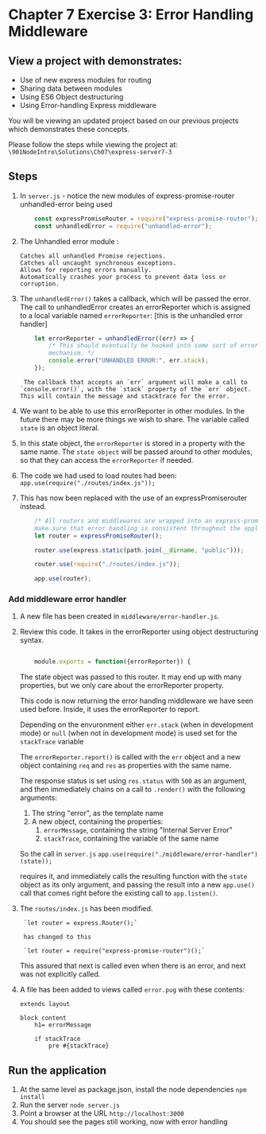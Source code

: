 # Chapter 7 Exercise 3: Error Handling Middleware

## View a project with demonstrates:
* Use of new express modules for routing
* Sharing data between modules
* Using ES6 Object destructuring
* Using Error-handling Express middleware

You will be viewing an updated project based on our previous projects which demonstrates  these concepts.

Please follow the steps while viewing the project at:
`\901NodeIntro\Solutions\Ch07\express-server7-3`


## Steps

1. In `server.js` - notice the new modules of express-promise-router unhandled-error being used
	
	```javascript
		const expressPromiseRouter = require("express-promise-router");
		const unhandledError = require("unhandled-error");
	```

1. The Unhandled error module :
	```
	Catches all unhandled Promise rejections.
	Catches all uncaught synchronous exceptions.
	Allows for reporting errors manually.
	Automatically crashes your process to prevent data loss or corruption.
    ```

1. The `unhandledError()` takes a callback, which will be passed the error.  The call to unhandledError creates an errorReporter which is assigned to a local variable named `errorReporter`: [this is the unhandled error handler]

	```javascript
		let errorReporter = unhandledError((err) => {
			/* This should eventually be hooked into some sort of error reporting
			mechanism. */
			console.error("UNHANDLED ERROR:", err.stack);
		});

	```

		The callback that accepts an `err` argument will make a call to `console.error()`, with the `stack` property of the `err` object. This will contain the message and stacktrace for the error.

1. We want to be able to use this errorReporter in other modules. In the future there may be more things we wish to share. The variable called `state` is an object literal.  

1. In this state object, the `errorReporter` is stored in a property with the same name. The `state object` will be passed around to other modules, so that they can access the `errorReporter` if needed.

1. The code we had used to load routes had been:
	`app.use(require("./routes/index.js"));`

1. This has now been replaced with the use of an expressPromiserouter instead. 

	```javascript
		/* All routers and middlewares are wrapped into an express-promise-router to
		make sure that error handling is consistent throughout the application. */
		let router = expressPromiseRouter();

		router.use(express.static(path.join(__dirname, "public")));

		router.use(require("./routes/index.js"));

		app.use(router);
	```

### Add middleware error handler

1. A new file has been created in  `middleware/error-handler.js`.

1. Review this code. It takes in the errorReporter using object destructuring syntax. 
	```javascript
	
		module.exports = function({errorReporter}) {
	```

	The state object was passed to this router. It may end up with many properties, but we only care about the errorReporter property. 

	This code is now returning the error handlng middleware we have seen used before. Inside, it uses the errorReporter to report. 	

	Depending on the envuronment either `err.stack` (when in development mode) or `null` (when not in development mode) is used set for the `stackTrace` variable
	
	The `errorReporter.report()` is called with the `err` object and a new object containing `req` and `res` as properties with the same name.

	The response status is set using `res.status` with `500` as an argument, and then immediately chains on a call to `.render()` with the following arguments:
	1. The string "error", as the template name
	2. A new object, containing the properties:
		1. `errorMessage`, containing the string "Internal Server Error"
		2. `stackTrace`, containing the variable of the same name


	So the call in `server.js` 
	`app.use(require("./middleware/error-handler")(state));`

	requires it, and immediately calls the resulting function with the `state` object as its only argument, and passing the result into a new `app.use()` call that comes right before the existing call to `app.listen()`.

1. The `routes/index.js` has been modified. 
	
		`let router = express.Router();`

		has changed to this

		`let router = require("express-promise-router")();`

	This assured that next is called even when there is an error, and next was not explicitly called.

1. A file has been added to views called `error.pug` with these contents:

	```
	extends layout

	block content
		h1= errorMessage

		if stackTrace
			pre #{stackTrace}

	```
	
## Run the application
1. At the same level as package.json, install the node dependencies `npm install` 
1. Run the server `node server.js`
1. Point a browser at the URL `http://localhost:3000`
1. You should see the pages still working, now with error handling